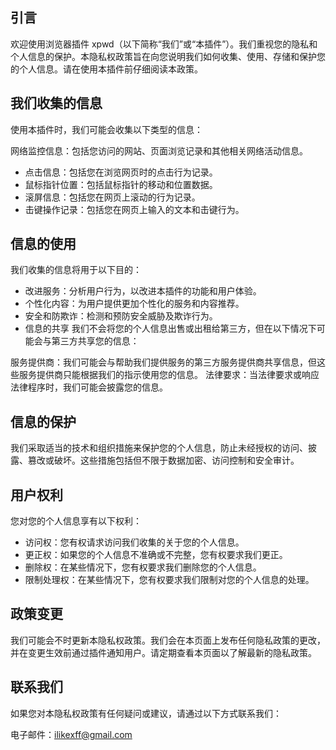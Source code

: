 ## 引言

欢迎使用浏览器插件 xpwd（以下简称“我们”或“本插件”）。我们重视您的隐私和个人信息的保护。本隐私权政策旨在向您说明我们如何收集、使用、存储和保护您的个人信息。请在使用本插件前仔细阅读本政策。

## 我们收集的信息

使用本插件时，我们可能会收集以下类型的信息：

网络监控信息：包括您访问的网站、页面浏览记录和其他相关网络活动信息。

- 点击信息：包括您在浏览网页时的点击行为记录。
- 鼠标指针位置：包括鼠标指针的移动和位置数据。
- 滚屏信息：包括您在网页上滚动的行为记录。
- 击键操作记录：包括您在网页上输入的文本和击键行为。

## 信息的使用

我们收集的信息将用于以下目的：

- 改进服务：分析用户行为，以改进本插件的功能和用户体验。
- 个性化内容：为用户提供更加个性化的服务和内容推荐。
- 安全和防欺诈：检测和预防安全威胁及欺诈行为。
- 信息的共享
  我们不会将您的个人信息出售或出租给第三方，但在以下情况下可能会与第三方共享您的信息：

服务提供商：我们可能会与帮助我们提供服务的第三方服务提供商共享信息，但这些服务提供商只能根据我们的指示使用您的信息。
法律要求：当法律要求或响应法律程序时，我们可能会披露您的信息。

## 信息的保护

我们采取适当的技术和组织措施来保护您的个人信息，防止未经授权的访问、披露、篡改或破坏。这些措施包括但不限于数据加密、访问控制和安全审计。

## 用户权利

您对您的个人信息享有以下权利：

- 访问权：您有权请求访问我们收集的关于您的个人信息。
- 更正权：如果您的个人信息不准确或不完整，您有权要求我们更正。
- 删除权：在某些情况下，您有权要求我们删除您的个人信息。
- 限制处理权：在某些情况下，您有权要求我们限制对您的个人信息的处理。

## 政策变更

我们可能会不时更新本隐私权政策。我们会在本页面上发布任何隐私政策的更改，并在变更生效前通过插件通知用户。请定期查看本页面以了解最新的隐私政策。

## 联系我们

如果您对本隐私权政策有任何疑问或建议，请通过以下方式联系我们：

电子邮件：ilikexff@gmail.com


